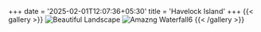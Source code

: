 +++
date = '2025-02-01T12:07:36+05:30'
title = 'Havelock Island'
+++
{{< gallery >}}
    <img src="/images/01-02-2025.jpeg" alt="Beautiful Landscape">
    <img src="/images/02-02-2025.jpeg" alt="Amazng Waterfall6">
{{< /gallery >}}